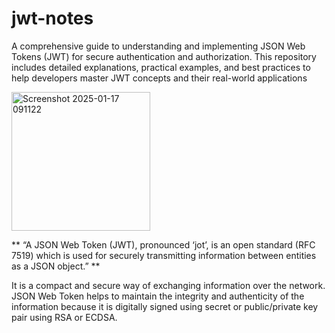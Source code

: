 # jwt-notes
A comprehensive guide to understanding and implementing JSON Web Tokens (JWT) for secure authentication and authorization. This repository includes detailed explanations, practical examples, and best practices to help developers master JWT concepts and their real-world applications

<img width="222" alt="Screenshot 2025-01-17 091122" src="https://github.com/user-attachments/assets/6c9b58c4-7890-4367-a074-21f406e5bb78" />

** “A JSON Web Token (JWT), pronounced ‘jot’, is an open standard (RFC 7519) which is used for securely transmitting information between entities as a JSON object.” **

It is a compact and secure way of exchanging information over the network. JSON Web Token helps to maintain the integrity and authenticity of the information because it is digitally signed using secret or public/private key pair using RSA or ECDSA.

